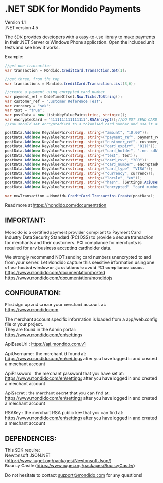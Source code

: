 .NET SDK for Mondido Payments
=======

Version 1.1   
.NET version 4.5

The SDK provides developers with a easy-to-use library to make payments in their .NET Server or Windows Phone application. 
Open the included unit tests and see how it works.


Example:
``` csharp
//get one transaction   
var transaction = Mondido.CreditCard.Transaction.Get(1);

//get three, from the top   
var transactions = Mondido.CreditCard.Transaction.List(3,0);

//create a payment using encrypted card number
var payment_ref = DateTimeOffset.Now.Ticks.ToString();
var customer_ref = "Customer Reference Test";
var currency = "sek";
var test = "true";
var postData = new List<KeyValuePair<string, string>>();
var encryptedCard = "4111111111111111".RSAEncrypt();//DO NOT SEND CARD NUMBERS IN CLEAR TEXT. 
//You should set encryptedCard to a tokenized card number and use it as recurring.

postData.Add(new KeyValuePair<string, string>("amount", "10.00"));
postData.Add(new KeyValuePair<string, string>("payment_ref", payment_ref));
postData.Add(new KeyValuePair<string, string>("customer_ref", customer_ref));
postData.Add(new KeyValuePair<string, string>("card_expiry", "0116"));
postData.Add(new KeyValuePair<string, string>("card_holder", ".net sdk"));
postData.Add(new KeyValuePair<string, string>("test", test));
postData.Add(new KeyValuePair<string, string>("card_cvv", "200"));
postData.Add(new KeyValuePair<string, string>("card_number", encryptedCard));
postData.Add(new KeyValuePair<string, string>("card_type", "VISA"));
postData.Add(new KeyValuePair<string, string>("currency", currency));
postData.Add(new KeyValuePair<string, string>("locale", "en"));
postData.Add(new KeyValuePair<string, string>("hash", (Settings.ApiUsername + payment_ref + customer_ref + "10.00" + currency + (test.Equals("true") ? "test" : "" ) + Settings.ApiSecret).ToMD5()));
postData.Add(new KeyValuePair<string, string>("encrypted", "card_number"));

var newTransaction = Mondido.CreditCard.Transaction.Create(postData);
```

Read more at https://mondido.com/documentation

IMPORTANT: 
---
Mondido is a certified payment provider compliant to Payment Card Industry Data Security Standard (PCI DSS) to provide a secure transaction for merchants and their customers.
PCI compliance for merchants is required for any business accepting cardholder data. 
     
We strongly recommend NOT sending card numbers unencrypted to and from your server.
Let Mondido capture this sensitive information using one of our hosted window or .js solutions to avoid PCI compliance issues.   
https://www.mondido.com/documentation/hosted   
https://www.mondido.com/documentation/mondidojs   


CONFIGURATION:
---
First sign up and create your merchant account at: https://www.mondido.com

The merchant account specific information is loaded from a app/web.config file of your project.   
They are found in the Admin portal:   
https://www.mondido.com/en/settings 

ApiBaseUrl : https://api.mondido.com/v1   

ApiUsername : the merchant id found at: https://www.mondido.com/en/settings after you have logged in and created a merchant account   

ApiPassword : the merchant password that you have set at: https://www.mondido.com/en/settings after you have logged in and created a merchant account   

ApiSecret :  the merchant secret that you can find at: https://www.mondido.com/en/settings after you have logged in and created a merchant account   

RSAKey : the merchant RSA public key that you can find at: https://www.mondido.com/en/settings after you have logged in and created a merchant account   


DEPENDENCIES:
---
This SDK require:   
Newtonsoft JSON.NET (https://www.nuget.org/packages/Newtonsoft.Json/)   
Bouncy Castle (https://www.nuget.org/packages/BouncyCastle/)   


Do not hesitate to contact support@mondido.com for any questions!

